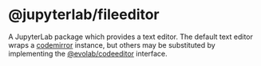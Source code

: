 # @jupyterlab/fileeditor

A JupyterLab package which provides a text editor. The default text editor wraps
a [codemirror](../codemirror) instance, but others may be substituted by
implementing the [@evolab/codeeditor](../codeeditor) interface.
